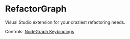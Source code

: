 
# RefactorGraph

Visual Studio extension for your craziest refactoring needs.

Controls: [NodeGraph Keybindings](https://github.com/cpgames/RefactorGraph/wiki/NodeGraph-Keybindings)
